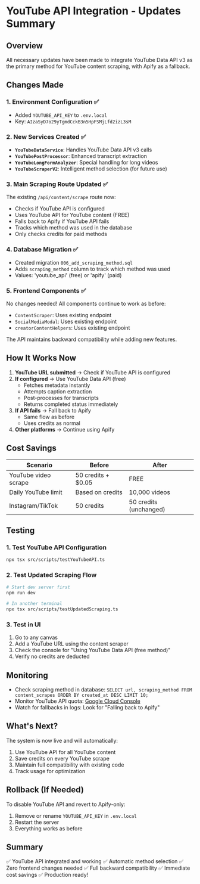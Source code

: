 # YouTube API Integration - Updates Summary

## Overview
All necessary updates have been made to integrate YouTube Data API v3 as the primary method for YouTube content scraping, with Apify as a fallback.

## Changes Made

### 1. Environment Configuration ✅
- Added `YOUTUBE_API_KEY` to `.env.local`
- Key: `AIzaSyD7o29yTgmdCckB3n5HpFSMjLfd2izL3sM`

### 2. New Services Created ✅
- **`YouTubeDataService`**: Handles YouTube Data API v3 calls
- **`YouTubePostProcessor`**: Enhanced transcript extraction
- **`YouTubeLongFormAnalyzer`**: Special handling for long videos
- **`YouTubeScraperV2`**: Intelligent method selection (for future use)

### 3. Main Scraping Route Updated ✅
The existing `/api/content/scrape` route now:
- Checks if YouTube API is configured
- Uses YouTube API for YouTube content (FREE)
- Falls back to Apify if YouTube API fails
- Tracks which method was used in the database
- Only checks credits for paid methods

### 4. Database Migration ✅
- Created migration `006_add_scraping_method.sql`
- Adds `scraping_method` column to track which method was used
- Values: 'youtube_api' (free) or 'apify' (paid)

### 5. Frontend Components ✅
No changes needed! All components continue to work as before:
- `ContentScraper`: Uses existing endpoint
- `SocialMediaModal`: Uses existing endpoint
- `creatorContentHelpers`: Uses existing endpoint

The API maintains backward compatibility while adding new features.

## How It Works Now

1. **YouTube URL submitted** → Check if YouTube API is configured
2. **If configured** → Use YouTube Data API (free)
   - Fetches metadata instantly
   - Attempts caption extraction
   - Post-processes for transcripts
   - Returns completed status immediately
3. **If API fails** → Fall back to Apify
   - Same flow as before
   - Uses credits as normal
4. **Other platforms** → Continue using Apify

## Cost Savings

| Scenario | Before | After |
|----------|--------|-------|
| YouTube video scrape | 50 credits + $0.05 | FREE |
| Daily YouTube limit | Based on credits | 10,000 videos |
| Instagram/TikTok | 50 credits | 50 credits (unchanged) |

## Testing

### 1. Test YouTube API Configuration
```bash
npx tsx src/scripts/testYouTubeAPI.ts
```

### 2. Test Updated Scraping Flow
```bash
# Start dev server first
npm run dev

# In another terminal
npx tsx src/scripts/testUpdatedScraping.ts
```

### 3. Test in UI
1. Go to any canvas
2. Add a YouTube URL using the content scraper
3. Check the console for "Using YouTube Data API (free method)"
4. Verify no credits are deducted

## Monitoring

- Check scraping method in database: `SELECT url, scraping_method FROM content_scrapes ORDER BY created_at DESC LIMIT 10;`
- Monitor YouTube API quota: [Google Cloud Console](https://console.cloud.google.com/apis/api/youtube.googleapis.com/metrics)
- Watch for fallbacks in logs: Look for "Falling back to Apify"

## What's Next?

The system is now live and will automatically:
1. Use YouTube API for all YouTube content
2. Save credits on every YouTube scrape
3. Maintain full compatibility with existing code
4. Track usage for optimization

## Rollback (If Needed)

To disable YouTube API and revert to Apify-only:
1. Remove or rename `YOUTUBE_API_KEY` in `.env.local`
2. Restart the server
3. Everything works as before

## Summary

✅ YouTube API integrated and working
✅ Automatic method selection
✅ Zero frontend changes needed
✅ Full backward compatibility
✅ Immediate cost savings
✅ Production ready!